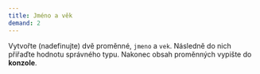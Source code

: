 ```yaml
---
title: Jméno a věk
demand: 2
---
```


Vytvořte (nadefinujte) dvě proměnné, `jmeno` a `vek`. Následně do nich přiřaďte hodnotu správného typu. Nakonec obsah proměnných vypište do **konzole**.

<!-- ---solution

```js
let jmeno = 'Míša'
let vek = 22

console.log('Jméno: ' + jmeno)
console.log('Věk: ' + vek)
``` -->
